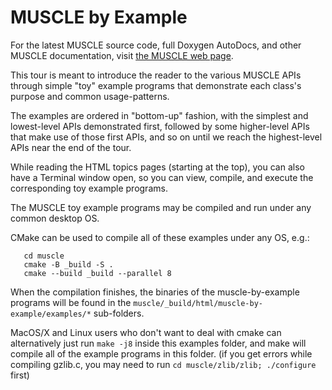 # MUSCLE by Example

For the latest MUSCLE source code, full Doxygen AutoDocs, and other MUSCLE documentation, visit [the MUSCLE web page](https://public.msli.com/lcs/muscle/).

This tour is meant to introduce the reader to the various MUSCLE APIs through simple
"toy" example programs that demonstrate each class's purpose and common usage-patterns.

The examples are ordered in "bottom-up" fashion, with the simplest and lowest-level
APIs demonstrated first, followed by some higher-level APIs that make use of those first APIs,
and so on until we reach the highest-level APIs near the end of the tour.

While reading the HTML topics pages (starting at the top), you can also have a Terminal
window open, so you can view, compile, and execute the corresponding toy example programs.

The MUSCLE toy example programs may be compiled and run under any common desktop OS.

CMake can be used to compile all of these examples under any OS, e.g.:

```
   cd muscle
   cmake -B _build -S .
   cmake --build _build --parallel 8
```

When the compilation finishes, the binaries of the muscle-by-example programs will be found
in the `muscle/_build/html/muscle-by-example/examples/*` sub-folders.

MacOS/X and Linux users who don't want to deal with cmake can alternatively just run `make -j8`
inside this examples folder, and make will compile all of the example programs in this folder.
(if you get errors while compiling gzlib.c, you may need to run `cd muscle/zlib/zlib; ./configure` first)
